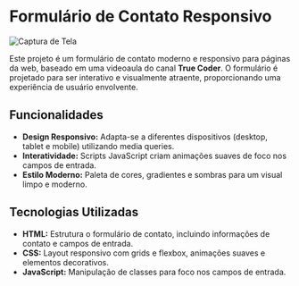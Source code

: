 
# Formulário de Contato Responsivo
![Captura de Tela](imagem/login.PNG)

Este projeto é um formulário de contato moderno e responsivo para páginas da web, baseado em uma videoaula do canal **True Coder**. O formulário é projetado para ser interativo e visualmente atraente, proporcionando uma experiência de usuário envolvente.

## Funcionalidades

- **Design Responsivo:** Adapta-se a diferentes dispositivos (desktop, tablet e mobile) utilizando media queries.
- **Interatividade:** Scripts JavaScript criam animações suaves de foco nos campos de entrada.
- **Estilo Moderno:** Paleta de cores, gradientes e sombras para um visual limpo e moderno.

## Tecnologias Utilizadas

- **HTML:** Estrutura o formulário de contato, incluindo informações de contato e campos de entrada.
- **CSS:** Layout responsivo com grids e flexbox, animações suaves e elementos decorativos.
- **JavaScript:** Manipulação de classes para foco nos campos de entrada.
